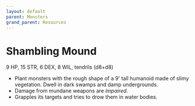 ```yaml
---
layout: default
parent: Monsters
grand_parent: Resources
---
```


# Shambling Mound

9 HP, 15 STR, 6 DEX, 8 WIL, tendrils (d8+d8)

- Plant monsters with the rough shape of a 9' tall humanoid made of slimy vegetation. Dwell in dark swamps and damp undergrounds.
- Damage from mundane weapons are _impaired_.
- Grapples its targets and tries to drow them in water bodies.
